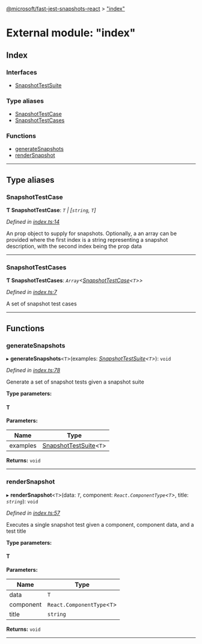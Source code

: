 [@microsoft/fast-jest-snapshots-react](../README.md) > ["index"](../modules/_index_.md)

# External module: "index"

## Index

### Interfaces

* [SnapshotTestSuite](../interfaces/_index_.snapshottestsuite.md)

### Type aliases

* [SnapshotTestCase](_index_.md#snapshottestcase)
* [SnapshotTestCases](_index_.md#snapshottestcases)

### Functions

* [generateSnapshots](_index_.md#generatesnapshots)
* [renderSnapshot](_index_.md#rendersnapshot)

---

## Type aliases

<a id="snapshottestcase"></a>

###  SnapshotTestCase

**Ƭ SnapshotTestCase**: *`T` \| [`string`, `T`]*

*Defined in [index.ts:14](https://github.com/Microsoft/fast-dna/blob/164dd3ca/packages/fast-jest-snapshots-react/src/index.ts#L14)*

An prop object to supply for snapshots. Optionally, a an array can be provided where the first index is a string representing a snapshot description, with the second index being the prop data

___
<a id="snapshottestcases"></a>

###  SnapshotTestCases

**Ƭ SnapshotTestCases**: *`Array`<[SnapshotTestCase](_index_.md#snapshottestcase)<`T`>>*

*Defined in [index.ts:7](https://github.com/Microsoft/fast-dna/blob/164dd3ca/packages/fast-jest-snapshots-react/src/index.ts#L7)*

A set of snapshot test cases

___

## Functions

<a id="generatesnapshots"></a>

###  generateSnapshots

▸ **generateSnapshots**<`T`>(examples: *[SnapshotTestSuite](../interfaces/_index_.snapshottestsuite.md)<`T`>*): `void`

*Defined in [index.ts:78](https://github.com/Microsoft/fast-dna/blob/164dd3ca/packages/fast-jest-snapshots-react/src/index.ts#L78)*

Generate a set of snapshot tests given a snapshot suite

**Type parameters:**

#### T 
**Parameters:**

| Name | Type |
| ------ | ------ |
| examples | [SnapshotTestSuite](../interfaces/_index_.snapshottestsuite.md)<`T`> |

**Returns:** `void`

___
<a id="rendersnapshot"></a>

###  renderSnapshot

▸ **renderSnapshot**<`T`>(data: *`T`*, component: *`React.ComponentType`<`T`>*, title: *`string`*): `void`

*Defined in [index.ts:57](https://github.com/Microsoft/fast-dna/blob/164dd3ca/packages/fast-jest-snapshots-react/src/index.ts#L57)*

Executes a single snapshot test given a component, component data, and a test title

**Type parameters:**

#### T 
**Parameters:**

| Name | Type |
| ------ | ------ |
| data | `T` |
| component | `React.ComponentType`<`T`> |
| title | `string` |

**Returns:** `void`

___

